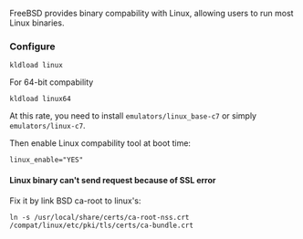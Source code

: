FreeBSD provides binary compability with Linux, allowing users to run most
Linux binaries.

### Configure

```
kldload linux
```

For 64-bit compability

```
kldload linux64
```

At this rate, you need to install `emulators/linux_base-c7` or simply `emulators/linux-c7`.

Then enable Linux compability tool at boot time:

```
linux_enable="YES"
```

#### Linux binary can't send request because of SSL error

Fix it by link BSD ca-root to linux's:

```
ln -s /usr/local/share/certs/ca-root-nss.crt /compat/linux/etc/pki/tls/certs/ca-bundle.crt
```
